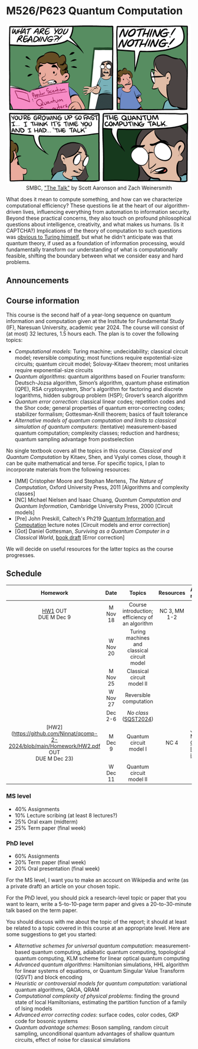 # M526/P623 Quantum Computation

<!--## Course blurb-->

<p align="center">
  <img src="SMBC.png" width="500"/>
<br>
  SMBC, <a href="https://www.smbc-comics.com/comic/the-talk-3"> "The Talk"</a> by Scott Aaronson and Zach Weinersmith
</p>

What does it mean to compute something, and how can we characterize computational efficiency? These questions lie at the heart of our algorithm-driven lives, influencing everything from automation to information security. Beyond these practical concerns, they also touch on profound philosophical questions about intelligence, creativity, and what makes us humans. (Is it CAPTCHA?) Implications of the theory of computation to such questions was [obvious to Turing himself](https://en.wikipedia.org/wiki/Computing_Machinery_and_Intelligence), but what he didn't anticipate was that quantum theory, if used as a foundation of information processing, would fundamentally transform our understanding of what is computationally feasible, shifting the boundary between what we consider easy and hard problems.

## Announcements

## Course information

This course is the second half of a year-long sequence on quantum information and computation given at the Institute for Fundamental Study (IF), Naresuan University, academic year 2024. The course will consist of (at most) 32 lectures, 1.5 hours each. The plan is to cover the following topics:

<!--For roughly the first half of the course, we'll put on our computer-scientist hats and examine computational thinking and kinds of algorithms we could run on a large-scale, error-free quantum computer. Then we’ll explore the fundamental idea required to build such a machine–quantum error correction–and, if time permits, discuss other computationally equivalent models of quantum computation and the ongoing quest to find concrete advantages of quantum computers over their classical counterparts. -->

- *Computational models*: Turing machine; undecidability; classical circuit model; reversible computing; most functions require expotential-size circuits; quantum circuit model; Solovay-Kitaev theorem; most unitaries require exponential-size circuits
- *Quantum algorithms*: quantum algorithms based on Fourier transform: Deutsch-Jozsa algorithm, Simon’s algorithm, quantum phase estimation (QPE), RSA cryptosystem, Shor's algorithm for factoring and discrete logarithms, hidden subgroup problem (HSP); Grover’s search algorithm
- *Quantum error correction*: classical linear codes; repetition codes and the Shor code; general properties of quantum error-correcting codes; stabilizer formalism; Gottesman-Knill theorem; basics of fault tolerance
- *Alternative models of quantum computation and limits to classical simulation of quantum computers*: (tentative) measurement-based quantum computation; complexity classes; reduction and hardness; quantum sampling advantage from postselection

No single textbook covers all the topics in this course. *Classical and Quantum Computation* by Kitaev, Shen, and Vyalyi comes close, though it can be quite mathematical and terse. 
For specific topics, I plan to incorporate materials from the following resources:
- [MM] Cristopher Moore and Stephan Mertens, *The Nature of Computation*, Oxford University Press, 2011 [Algorithms and complexity classes]
- [NC] Michael Nielsen and Isaac Chuang, *Quantum Computation and Quantum Information*, Cambridge University Press, 2000 [Circuit models]
- [Pre] John Preskill, Caltech's Ph219 [Quantum Information and Computation](http://theory.caltech.edu/~preskill/ph229/) lecture notes [Circuit models and error correction]
- [Got] Daniel Gottesman, *Surviving as a Quantum Computer in a Classical World*, [book draft](https://www.cs.umd.edu/class/spring2024/cmsc858G/QECCbook-2024-ch1-15.pdf) [Error correction]

We will decide on useful resources for the latter topics as the course progresses.

<!--
|Topics|Resources|Perspectives|
|:-----|:--------|:-----------|
|*Computational models*: Turing machine; undecidability; classical circuit model; expotential-size circuit exists; reversible computing; quantum circuit model; subadditivity of errors; Solovay-Kitaev theorem; [convenient illusion of Hilbert space](https://arxiv.org/abs/1102.1360)|NC 3, MM 2|Pre 5|
|*Quantum algorithms*: quantum algorithms based on Fourier transform: Deutsch-Jozsa algorithm, Simon’s algorithm, quantum phase estimation (QPE), RSA cryptosystem, Shor's algorithm for factoring and discrete logarithms, hidden subgroup problem (HSP); Grover’s search algorithm|MM 15|Pre 6|
|*Quantum error correction*: classical linear codes; repetition codes and the Shor code; general properties of quantum error-correcting codes; stabilizer formalism; Gottesman-Knill theorem; basics of fault tolerance|Pre 7, Got I|NC 10, KSV 15|
|*Alternative models of quantum computation and limits to classical simulation of quantum computers*: (tentative) measurement-based quantum computation; complexity classes; reduction and hardness; quantum sampling advantage from postselection|Other [Preskill's notes](http://theory.caltech.edu/~preskill/ph229/), MM, KSV 2-5, Harrow and Montanaro's [Quantum Computational Supremacy](https://arxiv.org/abs/1809.07442)|
-->


## Schedule

| Homework |      Date      |                  Topics                  |         Resources          | Additional resources                                                                                                                                                                                                                                                                                                             |
| :------: | :------------: | :--------------------------------------: | :------------------------: | :------------------------------------------------------------------------------------------------------------------------------------------------------------------------------------------------------------------------------------------------------------------------------------------------------------------------------- |
|  [HW1](https://github.com/Ninnat/qcomp-2-2024/blob/main/Homework/HW1.pdf) OUT </br> DUE M Dec 9|   M Nov 18  |  Course introduction; </br> efficiency of an algorithm |   NC 3, MM 1-2   |   
|| W Nov 20 | Turing machines and classical circuit model  |
|| M Nov 25 | Classical circuit model II |
|| W Nov 27 | Reversible computation |
|| Dec 2-6 | *No class* ([SQST2024](https://sqst2024.org/))
|[HW2](https://github.com/Ninnat/qcomp-2-2024/blob/main/Homework/HW2.pdf OUT </br> DUE M Dec 23)| M Dec 9 | Quantum circuit model I | NC 4 |  John McGreevy, [Quantum Information is Physical](https://mcgreevy.physics.ucsd.edu/f19/index.html)   |
|| W Dec 11 | Quantum circuit model II |

### MS level

- 40% Assignments
- 10% Lecture scribing (at least 8 lectures?)
- 25% Oral exam (midterm)
- 25% Term paper (final week)

### PhD level

- 60% Assignments
- 20% Term paper (final week)
- 20% Oral presentation (final week)

For the MS level, I want you to make an account on Wikipedia and write (as a private draft) an article on your chosen topic.

For the PhD level, you should pick a research-level topic or paper that you want to learn, write a 5-to-10-page term paper and gives a 20-to-30-minute talk based on the term paper.

You should discuss with me about the topic of the report; it should at least be related to a topic covered in this course at an appropriate level. Here are some suggestions to get you started:

- *Alternative schemes for universal quantum computation*: measurement-based quantum computing, adiabatic quantum computing, topological quantum computing, KLM scheme for linear optical quantum computing
- *Advanced quantum algorithms*: Hamiltonian simulations, HHL algorithm for linear systems of equations, or Quantum Singular Value Transform (QSVT) and block encoding
- *Heuristic or controversial models for quantum computation*: variational quantum algorithms, QAOA, QRAM
- *Computational complexity of physical problems*: finding the ground state of local Hamiltonians, estimating the partition function of a family of Ising models
- *Advanced error correcting codes*: surface codes, color codes, GKP code for bosonic systems
- *Quantum advantage schemes*: Boson sampling, random circuit sampling, unconditional quantum advantages of shallow quantum circuits, effect of noise for classical simulations

